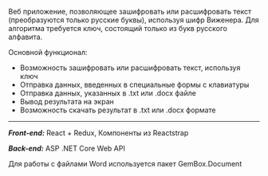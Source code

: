 Веб приложение, позволяющее зашифровать или расшифровать текст (преобразуются только русские буквы),
используя шифр Виженера. Для алгоритма требуется ключ, состоящий только из букв русского алфавита.

Основной функционал:
- Возможность зашифровать или расшифровать текст, используя ключ
- Отправка данных, введенных в специальные формы с клавиатуры
- Отправка данных, указанных в .txt или .docx файле
- Вывод результата на экран
- Возможность скачать результат в .txt или .docx формате
--------------------------------------------------------------------------

***Front-end:***
React + Redux,
Компоненты из Reactstrap

***Back-end:***
ASP .NET Core Web API

Для работы с файлами Word используется пакет GemBox.Document
